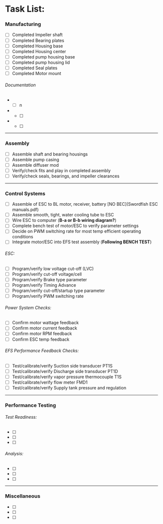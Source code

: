 # Task List:

### Manufacturing
- [ ] Completed Impeller shaft
- [ ] Completed Bearing plates
- [ ] Completed Housing base
- [ ] Completed Housing center
- [ ] Completed pump housing base
- [ ] Completed pump housing lid
- [ ] Completed Seal plates
- [ ] Completed Motor mount

###### *Documentation*
* - [ ] n
* - [ ]
* - [ ]

-------------------

### Assembly
- [ ] Assemble shaft and bearing housings
- [ ] Assemble pump casing
- [ ] Assemble diffuser mod
- [ ] Verify/check fits and play in completed assembly
- [ ] Verify/check seals, bearings, and impeller clearances

-------------------

### Control Systems
- [ ] Assemble of ESC to BL motor, receiver, battery [NO BEC](Swordfish ESC manuals.pdf)
- [ ] Assemble smooth, tight, water cooling tube to ESC
- [ ] Wire ESC to computer (**B-a or B-b wiring diagram?**)
- [ ] Complete bench test of motor/ESC to verify parameter settings
- [ ] Decide on PWM switching rate for most temp efficient operating conditions
- [ ] Integrate motor/ESC into EFS test assembly (**Following BENCH TEST**)

###### ESC:
- [ ] Program/verify low voltage cut-off (LVC)
- [ ] Program/verify cut-off voltage/cell
- [ ] Program/verify Brake type parameter
- [ ] Program/verify Timing Advance
- [ ] Program/verify cut-off/startup type parameter
- [ ] Program/verify PWM switching rate

###### Power System Checks:
- [ ] Confirm motor wattage feedback
- [ ] Confirm motor current feedback
- [ ] Confirm motor RPM feedback
- [ ] Confirm ESC temp feedback

###### EFS Performance Feedback Checks:
- [ ] Test/calibrate/verify Suction side transducer PT1S
- [ ] Test/calibrate/verify Discharge side transducer PT1D
- [ ] Test/calibrate/verify vapor pressure thermocouple T1S
- [ ] Test/calibrate/verify flow meter FMD1
- [ ] Test/calibrate/verify Supply tank pressure and regulation

-------------------

### Performance Testing

###### Test Readiness:
- [ ]
- [ ]
- [ ]

###### Analysis:
- [ ]
- [ ]
- [ ]

-------------------

### Miscellaneous
- [ ]
- [ ]
- [ ]
